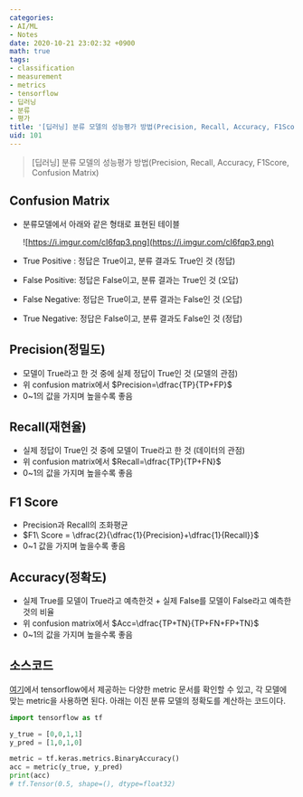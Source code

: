```yaml
---
categories:
- AI/ML
- Notes
date: 2020-10-21 23:02:32 +0900
math: true
tags:
- classification
- measurement
- metrics
- tensorflow
- 딥러닝
- 분류
- 평가
title: '[딥러닝] 분류 모델의 성능평가 방법(Precision, Recall, Accuracy, F1Score, Confusion Matrix)'
uid: 101
---
```


> [딥러닝] 분류 모델의 성능평가 방법(Precision, Recall, Accuracy, F1Score, Confusion Matrix)
> 

## Confusion Matrix

- 분류모델에서 아래와 같은 형태로 표현된 테이블
    
    ![https://i.imgur.com/cI6fqp3.png](https://i.imgur.com/cI6fqp3.png)
    
- True Positive : 정답은 True이고, 분류 결과도 True인 것 (정답)
- False Positive: 정답은 False이고, 분류 결과는 True인 것 (오답)
- False Negative: 정답은 True이고, 분류 결과는 False인 것 (오답)
- True Negative: 정답은 False이고, 분류 결과도 False인 것 (정답)

## Precision(정밀도)

- 모델이 True라고 한 것 중에 실제 정답이 True인 것 (모델의 관점)
- 위 confusion matrix에서 $Precision=\dfrac{TP}{TP+FP}$
- 0~1의 값을 가지며 높을수록 좋음

## Recall(재현율)

- 실제 정답이 True인 것 중에 모델이 True라고 한 것 (데이터의 관점)
- 위 confusion matrix에서 $Recall=\dfrac{TP}{TP+FN}$
- 0~1의 값을 가지며 높을수록 좋음

## F1 Score

- Precision과 Recall의 조화평균
- $F1\ Score = \dfrac{2}{\dfrac{1}{Precision}+\dfrac{1}{Recall}}$
- 0~1 값을 가지며 높을수록 좋음

## Accuracy(정확도)

- 실제 True를 모델이 True라고 예측한것 + 실제 False를 모델이 False라고 예측한 것의 비율
- 위 confusion matrix에서 $Acc=\dfrac{TP+TN}{TP+FN+FP+TN}$
- 0~1의 값을 가지며 높을수록 좋음

## 소스코드

[여기](https://www.tensorflow.org/api_docs/python/tf/keras/metrics)에서 tensorflow에서 제공하는 다양한 metric 문서를 확인할 수 있고, 각 모델에 맞는 metric을 사용하면 된다. 아래는 이진 분류 모델의 정확도를 계산하는 코드이다.

```python
import tensorflow as tf

y_true = [0,0,1,1]
y_pred = [1,0,1,0]

metric = tf.keras.metrics.BinaryAccuracy()
acc = metric(y_true, y_pred)
print(acc)
# tf.Tensor(0.5, shape=(), dtype=float32)
```